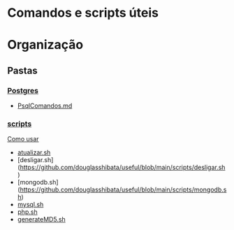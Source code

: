 # Comandos e scripts úteis 

# Organização

## Pastas 

### [Postgres](https://github.com/douglasshibata/useful/tree/main/Postgres)
* [PsqlComandos.md](https://github.com/douglasshibata/useful/blob/main/Postgres/PsqlComandos.md)

### [scripts](https://github.com/douglasshibata/useful/tree/main/scripts) 
[Como usar](https://github.com/douglasshibata/useful/blob/main/scripts/README.md)
* [atualizar.sh](https://github.com/douglasshibata/useful/blob/main/scripts/atualizar.sh)
* [desligar.sh] (https://github.com/douglasshibata/useful/blob/main/scripts/desligar.sh)
* [mongodb.sh] (https://github.com/douglasshibata/useful/blob/main/scripts/mongodb.sh)
* [mysql.sh](https://github.com/douglasshibata/useful/blob/main/scripts/mysql.sh)
* [php.sh](https://github.com/douglasshibata/useful/blob/main/scripts/php.sh)
* [generateMD5.sh](https://github.com/douglasshibata/useful/blob/main/scripts/generateMD5.sh)

